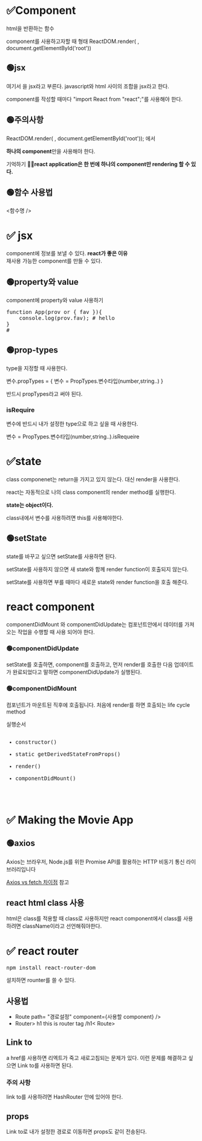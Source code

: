 # ✅Component

html을 반환하는 함수

component를 사용하고자할 때 형태
ReactDOM.render( <App />, document.getElementById('root'))

## 🟢<strong>jsx</strong></br>

여기서 <App />을 jsx라고 부른다. javascript와 html 사이의 조합을 jsx라고 한다.

component를 작성할 때마다 "import React from "react";"를 사용해야 한다.

## 🟢주의사항

ReactDOM.render( <App />, document.getElementById('root')); 에서

<strong>하나의 component</strong>만을 사용해야 한다.

기억하기 ✍🏻<strong>react application은 한 번에 하나의 component만 rendering 할 수 있다.</strong>

## 🟢함수 사용법

<함수명 />

# ✅ jsx

component에 정보를 보낼 수 있다.
<strong>react가 좋은 이유</strong><br>
재사용 가능한 component를 만들 수 있다.

## 🟢property와 value

component에 property와 value 사용하기

<pre>
function App(prov or { fav }){
    console.log(prov.fav); # hello
}
#<App fav = "hello"/>
</pre>

## 🟢prop-types

type을 지정할 때 사용한다.

변수.propTypes = {
변수 = PropTypes.변수타입(number,string..)
}

반드시 propTypes라고 써야 된다.

### isRequire

변수에 반드시 내가 설정한 type으로 하고 싶을 때 사용한다.

변수 = PropTypes.변수타입(number,string..).isRequeire

# ✅state

class componenet는 return을 가지고 있지 않는다. 대신 render을 사용한다.

react는 자동적으로 나의 class component의 render method를 실행한다.

<strong>state는 object이다.</strong>

class내에서 변수를 사용하려면 this를 사용해야한다.

## 🟢setState

state를 바꾸고 싶으면 setState를 사용하면 된다.

setState를 사용하지 않으면 새 state와 함께 render function이 호출되지 않는다.

setState를 사용하면 부를 때마다 새로운 state와 render function을 호출 해준다.

# react component
componentDidMount 와 componentDidUpdate는 컴포넌트안에서 데이터를 가져오는 작업을 수행할 때 사용 되어야 한다.

### 🟢componentDidUpdate

setState를 호출하면, component를 호출하고, 먼저 render를 호출한 다음 업데이트가 완료되었다고 말하면
componentDidUpdate가 실행된다.

### 🟢componentDidMount

컴포넌트가 마운트된 직후에 호출됩니다.
처음에 render를 하면 호출되는 life cycle method

<pre>
실행순서
<ul>
<li>constructor()</li>
<li>static getDerivedStateFromProps()</li>
<li>render()</li>
<li>componentDidMount()</li>
</ul>
</pre>

# ✅ Making the Movie App

## 🟢axios

Axios는 브라우저, Node.js를 위한 Promise API를 활용하는 HTTP 비동기 통신 라이브러리입니다</br>

<a href="https://www.geeksforgeeks.org/difference-between-fetch-and-axios-js-for-making-http-requests">Axios vs fetch 차이점</a>  참고

## react html class 사용

html은 class를 적용할 때 class로 사용하지만 react component에서 class를 사용하려면 className이라고 선언해줘야한다.

# ✅ react router
<pre>
npm install react-router-dom
</pre>
설치하면 rounter를 쓸 수 있다.

## 사용법
<ul>
    <li>Route path= "경로설정" component={사용할 component} /></li>
    <li>Router> h1 this is router tag /h1< Route></li>
</ul>

## Link to
a href를 사용하면 리엑트가 죽고 새로고침되는 문제가 있다. 이런 문제를 해결하고 싶으면 Link to를 사용하면 된다.


### 주의 사항
link to를 사용하려면 HashRouter 안에 있어야 한다.

## props
Link to로 내가 설정한 경로로 이동하면 props도 같이 전송된다.
